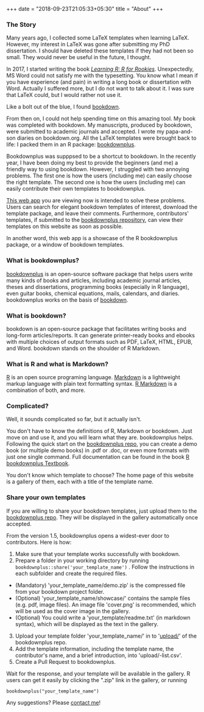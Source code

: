 +++
date = "2018-09-23T21:05:33+05:30"
title = "About"
+++

### The Story

Many years ago, I collected some LaTeX templates when learning LaTeX. However, my interest in LaTeX was gone after submitting my PhD dissertation. I should have deleted these templates if they had not been so small. They would never be useful in the future, I thought.

In 2017, I started writing the book [*Learning R: R for Rookies*](https://xuer.pzhao.org). Unexpectedly, MS Word could not satisfy me with the typesetting. You know what I mean if you have experience (and pain) in writing a long book or dissertation with Word. Actually I suffered more, but I do not want to talk about it. I was sure that LaTeX could, but I would rather not use it. 

Like a bolt out of the blue, I found [bookdown](https://CRAN.R-project.org/package=bookdown).

From then on, I could not help spending time on this amazing tool. My book was completed with bookdown. My manuscripts, produced by bookdown, were submitted to academic journals and accepted. I wrote my papa-and-son diaries on bookdown.org. All the LaTeX templates were brought back to life: I packed them in an R package: [bookdownplus](http://www.pzhao.org/en/post/bookdownplus-released/).

Bookdownplus was supppsed to be a shortcut to bookdown. In the recently year, I have been doing my best to provide the beginners (and me) a friendly way to using bookdown. However, I struggled with two annoying problems. The first one is how the users (including me) can easily choose the right template. The second one is how the users (including me) can easily contribute their own templates to bookdownplus.

[This web app](https://bookdownplus.netlify.com) you are viewing now is intended to solve these problems. Users can search for elegant bookdown templates of interest, download the template package, and leave their comments. Furthermore, contributors' templates, if submitted to the [bookdownplus repository](https://github.com/pzhaonet/bookdownplus), can view their templates on this website as soon as possible.

In another word, this web app is a showcase of the R bookdownplus package, or a window of bookdown templates. 

### What is bookdownplus?

[bookdownplus](https://CRAN.R-project.org/package=bookdownplus) is an open-source software package that helps users write many kinds of books and articles, including academic journal articles, theses and dissertations, programming books (especially in R language), even guitar books, chemical equations, mails, calendars, and diaries. bookdownplus works on the basis of [bookdown](https://github.com/rstudio/bookdown).

### What is bookdown?

bookdown is an open-source package that facilitates writing books and long-form articles/reports. It can generate printer-ready books and ebooks with multiple choices of output formats such as PDF, LaTeX, HTML, EPUB, and Word. bookdown stands on the shoulder of R Markdown. 

### What is R and what is Markdown?

[R](https://en.wikipedia.org/wiki/R_(programming_language)) is an open source programing language. [Markdown](https://en.wikipedia.org/wiki/Markdown) is a lightweight markup language with plain text formatting syntax. [R Markdown](https://rmarkdown.rstudio.com/) is a combination of both, and more.

### Complicated?

Well, it sounds complicated so far, but it actually isn't. 

You don't have to know the definitions of R, Markdown or bookdown. Just move on and use it, and you will learn what they are. bookdownplus helps. Following the quick start on the [bookdownplus repo](https://github.com/pzhaonet/bookdownplus), you can create a demo book (or multiple demo books) in .pdf or .doc, or even more formats with just one single command. Full documentation can be found in the book [R bookdownplus Textbook](https://bookdown.org/baydap/bookdownplus).

You don't know which template to choose? The home page of this website is a gallery of them, each with a title of the template name.


### Share your own templates

If you are willing to share your bookdown templates, just upload them to the [bookdownplus repo](https://github.com/pzhaonet/bookdownplus). They will be displayed in the gallery automatically once accepted.

From the version 1.5, bookdownplus opens a widest-ever door to contributors. Here is how:

1. Make sure that your template works successfully with bookdown.
2. Prepare a folder in your working directory by running `bookdownplus::share('your_template_name')` . Follow the instructions in each subfolder and create the required files. 
  - (Mandatory) 'your_template_name/demo.zip' is the compressed file from your bookdown project folder.
  - (Optional) 'your_template_name/showcase/' contains the sample files (e.g. pdf, image files). An image file 'cover.png' is recommended, which will be used as the cover image in the gallery.
  - (Optional) You could write a 'your_template/readme.txt' (in markdown syntax), which will be displayed as the text in the gallery.
3. Upload your template folder 'your_template_name/' in to '[upload/](https://github.com/pzhaonet/bookdownplus/tree/master/upload)' of the bookdownplus repo. 
4. Add the template information, including the template name, the contributor's name, and a brief introduction, into 'upload/-list.csv'.
5. Create a Pull Request to bookdownplus.

Wait for the response, and your template will be available in the gallery. R users can get it easily by clicking the ".zip" link in the gallery, or running

```
bookdownplus("your_template_name")
```

Any suggestions? Please [contact me](https://bookdownplus.netlify.com/contact/)!